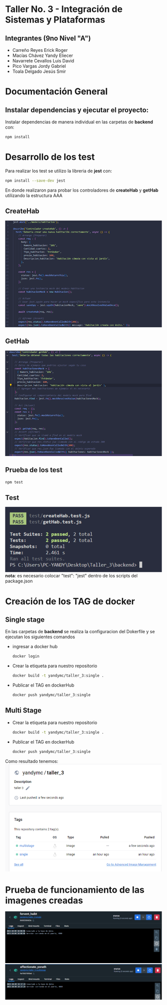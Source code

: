 # Taller No. 3 - Integración de Sistemas y Plataformas
## Integrantes (9no Nivel "A")
- Carreño Reyes Erick Roger
- Macías Chávez Yandy Eliecer
- Navarrete Cevallos Luis David
- Pico Vargas Jordy Gabriel
- Toala Delgado Jesús Smir

# Documentación General

## Instalar dependencias y ejecutar el proyecto:

Instalar dependencias de manera individual en las carpetas de **backend** con:

```bash
npm install
```


# Desarrollo de los test
Para realizar los test se utilizo la libreria de **jest** con:

```bash
npm install --save-dev jest
```
En donde realizaron para probar los controladores de **createHab** y **getHab** utilizando
la estructura AAA
## CreateHab
![Test createHab](https://github.com/JordyGabo/SistemasPlataformas/blob/main/PrimerParcial/Taller_3/Images/imageT1.png)
## GetHab 
![Test getHab](https://github.com/JordyGabo/SistemasPlataformas/blob/main/PrimerParcial/Taller_3/Images/imageT2.png)

## Prueba de los test
```bash
npm test
```
## Test
![Test](https://github.com/JordyGabo/SistemasPlataformas/blob/main/PrimerParcial/Taller_3/Images/image0.png)
**nota**: es necesario colocar "test": "jest" dentro de los scripts del package.json


# Creación de los TAG de docker
## Single stage
En las carpetas de **backend** se realiza la configuracion del Dokerfile y se ejecutan los siguientes comandos

 * ingresar a docker hub
    ```bash
    docker login
    ```
* Crear la etiqueta para nuestro repositorio
    ```bash
    docker build -t yandymc/taller_3:single .
    ```
* Publicar el TAG en dockerHub
    ```bash
    docker push yandymc/taller_3:single
    ```

## Multi Stage
* Crear la etiqueta para nuestro repositorio
    ```bash
    docker build -t yandymc/taller_3:single .
    ```
* Publicar el TAG en dockerHub
    ```bash
    docker push yandymc/taller_3:single
    ```

Como resultado tenemos:
![TAG docker](https://github.com/JordyGabo/SistemasPlataformas/blob/main/PrimerParcial/Taller_3/Images/image1.png)


# Prueba de funcionamiento de las imagenes creadas

![Single Stage](https://github.com/JordyGabo/SistemasPlataformas/blob/main/PrimerParcial/Taller_3/Images/image2.png)
![Multi Stage](https://github.com/JordyGabo/SistemasPlataformas/blob/main/PrimerParcial/Taller_3/Images/image3.png)


